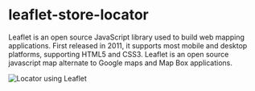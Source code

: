 # leaflet-store-locator

Leaflet is an open source JavaScript library used to build web mapping applications. First released in 2011, it supports most mobile and desktop platforms, supporting HTML5 and CSS3.
Leaflet is an open source javascript map alternate to Google maps and Map Box applications.


![Locator using Leaflet](https://github.com/Shashank-Paliwal/LeafLet-Project/locator.gif)